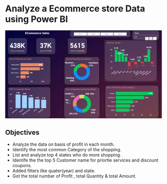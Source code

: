# Analyze a Ecommerce store Data using Power BI
![](https://github.com/shashanksk63672/Ecommerce_Power_BI/blob/main/Ecommerce%20Seller%20analysis.png)
## Objectives

- Analyze the data on basis of profit in each month.
- Identify the most common Category of the shopping.
- List and analyze top 4 states who do more shopping.
- Identife the the top 5 Customer name for priortie services and discount coupons.
- Added filters like quater(year) and state.
- Got the total number of Profit , total Quantity & total Amount.
